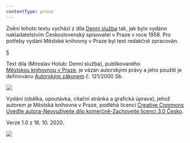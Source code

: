 ```yaml
---
contentType: prose
---
```


Znění tohoto textu vychází z díla [Denní služba](https://search.mlp.cz/cz/titul/denni-sluzba/158359/#/getPodobneTituly=deskriptory-eq:97604239-amp:key-eq:158359) tak, jak bylo vydáno nakladatelstvím Československý spisovatel v Praze v roce 1958. Pro potřeby vydání Městské knihovny v Praze byl text redakčně zpracován.

§

Text díla (Miroslav Holub: Denní služba), publikovaného [Městskou knihovnou v Praze](https://www.mlp.cz/cz/), je vázán autorskými právy a jeho použití je definováno [Autorským zákonem](https://www.mkcr.cz/predpisy-zakonu-709.html) č. 121/2000 Sb.

![](../Images/image001.jpg)

Vydání (obálka, upoutávka, citační stránka a grafická úprava), jehož autorem je Městská knihovna v Praze, podléhá licenci [Creative Commons Uveďte autora-Nevyužívejte dílo komerčně-Zachovejte licenci 3.0 Česko](https://creativecommons.org/licenses/by-nc-sa/3.0/cz/).

Verze 1.0 z 16. 10. 2020.

  

![](../Images/image002.jpg)
